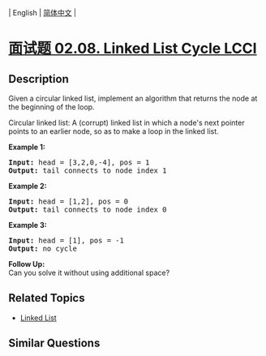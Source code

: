 
| English | [简体中文](README.md) |

# [面试题 02.08. Linked List Cycle LCCI](https://leetcode-cn.com/problems/linked-list-cycle-lcci/)

## Description

<p>Given a circular linked list, implement an algorithm that returns the node at the beginning of the loop.</p>

<p>Circular linked list: A (corrupt) linked list in which a node&#39;s next pointer points to an earlier node, so as to make a loop in the linked list.</p>

<p><strong>Example 1: </strong></p>

<pre>
<strong>Input: </strong>head = [3,2,0,-4], pos = 1
<strong>Output: </strong>tail connects to node index 1</pre>

<p><strong>Example 2: </strong></p>

<pre>
<strong>Input: </strong>head = [1,2], pos = 0
<strong>Output: </strong>tail connects to node index 0</pre>

<p><strong>Example 3: </strong></p>

<pre>
<strong>Input: </strong>head = [1], pos = -1
<strong>Output: </strong>no cycle</pre>

<p><strong>Follow Up: </strong><br />
Can you solve it without using additional space?</p>


## Related Topics

- [Linked List](https://leetcode-cn.com/tag/linked-list)

## Similar Questions


